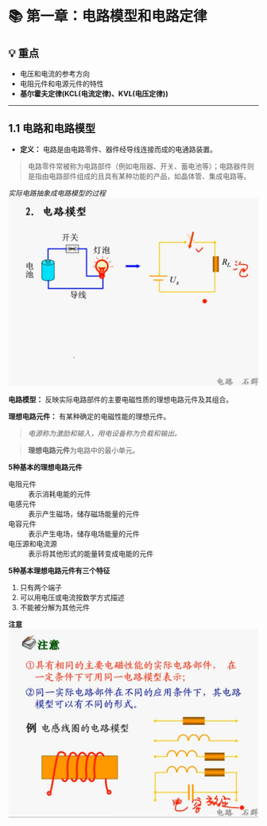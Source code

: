 # 📚 第一章：电路模型和电路定律
## 💡 重点
- 电压和电流的参考方向
- 电阻元件和电源元件的特性
- **基尔霍夫定律(KCL(电流定律)、KVL(电压定律))**
------
## 1.1 电路和电路模型
- **定义：** 电路是由电路零件、器件经导线连接而成的电通路装置。
> 电路零件常被称为电路部件（例如电阻器、开关、蓄电池等）；电路器件则是指由电路部件组成的且具有某种功能的产品，如晶体管、集成电路等。

*实际电路抽象成电路模型的过程*
![电路模型](epi1\电路模型.png "电路模型")
<!-- 
<img src="epi1\电路模型.png" alt="图形alt" title="图形title">
-->
**电路模型：** 反映实际电路部件的主要电磁性质的理想电路元件及其组合。

**理想电路元件：** 有某种确定的电磁性能的理想元件。

>*电源称为激励和输入，用电设备称为负载和输出。*

>**理想电路元件**为电路中的最小单元。

**5种基本的理想电路元件**
<dl>
<dt>电阻元件</dt>
<dd>表示消耗电能的元件</dd>
<dt>电感元件</dt>
<dd>表示产生磁场，储存磁场能量的元件</dd>
<dt>电容元件</dt>
<dd>表示产生电场，储存电场能量的元件</dd>
<dt>电压源和电流源</dt>
<dd>表示将其他形式的能量转变成电能的元件</dd>
</dl>

**5种基本理想电路元件有三个特征**

1. 只有两个端子
2. 可以用电压或电流按数学方式描述
3. 不能被分解为其他元件

**注意**
![注意事项](epi1\注意事项.png "两种注意事项")
